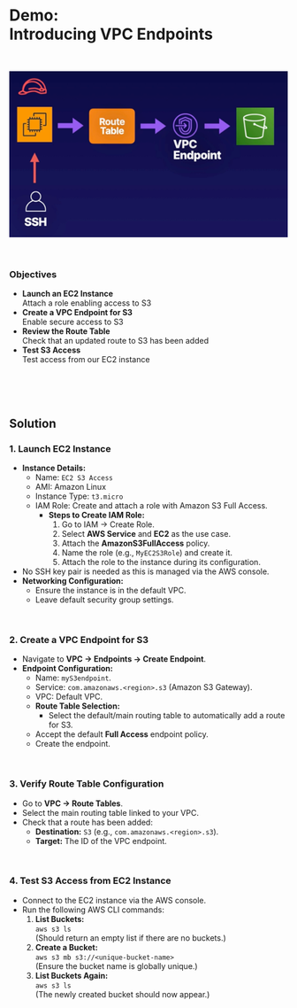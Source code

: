 # Demo:<br>Introducing VPC Endpoints

<br>

![](../img/demo/7.4.VPC-Endpoints.png)

<br>

### Objectives
- **Launch an EC2 Instance**<br>Attach a role enabling access to S3
- **Create a VPC Endpoint for S3**<br>Enable secure access to S3
- **Review the Route Table**<br>Check that an updated route to S3 has been added
- **Test S3 Access**<br>Test access from our EC2 instance

<br><br><br>

## Solution
### **1. Launch EC2 Instance**
- **Instance Details:**
  - Name: `EC2 S3 Access`
  - AMI: Amazon Linux
  - Instance Type: `t3.micro`
  - IAM Role: Create and attach a role with Amazon S3 Full Access.
    - **Steps to Create IAM Role:**
      1. Go to IAM -> Create Role.
      2. Select **AWS Service** and **EC2** as the use case.
      3. Attach the **AmazonS3FullAccess** policy.
      4. Name the role (e.g., `MyEC2S3Role`) and create it.
      5. Attach the role to the instance during its configuration.
- No SSH key pair is needed as this is managed via the AWS console.
- **Networking Configuration:**
  - Ensure the instance is in the default VPC.
  - Leave default security group settings.

<br>

### **2. Create a VPC Endpoint for S3**
- Navigate to **VPC -> Endpoints -> Create Endpoint**.
- **Endpoint Configuration:**
  - Name: `myS3endpoint`.
  - Service: `com.amazonaws.<region>.s3` (Amazon S3 Gateway).
  - VPC: Default VPC.
  - **Route Table Selection:**
    - Select the default/main routing table to automatically add a route for S3.
  - Accept the default **Full Access** endpoint policy.
  - Create the endpoint.

<br>

### **3. Verify Route Table Configuration**
- Go to **VPC -> Route Tables**.
- Select the main routing table linked to your VPC.
- Check that a route has been added:
  - **Destination:** `S3` (e.g., `com.amazonaws.<region>.s3`).
  - **Target:** The ID of the VPC endpoint.

<br>

### **4. Test S3 Access from EC2 Instance**
- Connect to the EC2 instance via the AWS console.
- Run the following AWS CLI commands:
  1. **List Buckets:**  
     `aws s3 ls`  
     (Should return an empty list if there are no buckets.)
  2. **Create a Bucket:**  
     `aws s3 mb s3://<unique-bucket-name>`  
     (Ensure the bucket name is globally unique.)
  3. **List Buckets Again:**  
     `aws s3 ls`  
     (The newly created bucket should now appear.)
